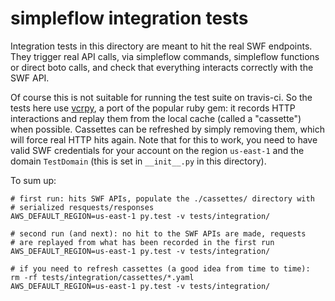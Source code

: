 # simpleflow integration tests

Integration tests in this directory are meant to hit the real SWF endpoints.
They trigger real API calls, via simpleflow commands, simpleflow functions or
direct boto calls, and check that everything interacts correctly with the SWF
API.

Of course this is not suitable for running the test suite on travis-ci. So the
tests here use [vcrpy](https://vcrpy.readthedocs.io/), a port of the popular
ruby gem: it records HTTP interactions and replay them from the local cache
(called a "cassette") when possible. Cassettes can be refreshed by simply
removing them, which will force real HTTP hits again. Note that for this to
work, you need to have valid SWF credentials for your account on the region
`us-east-1` and the domain `TestDomain` (this is set in `__init__.py` in this
directory).

To sum up:

    # first run: hits SWF APIs, populate the ./cassettes/ directory with
    # serialized resquests/responses
    AWS_DEFAULT_REGION=us-east-1 py.test -v tests/integration/

    # second run (and next): no hit to the SWF APIs are made, requests
    # are replayed from what has been recorded in the first run
    AWS_DEFAULT_REGION=us-east-1 py.test -v tests/integration/

    # if you need to refresh cassettes (a good idea from time to time):
    rm -rf tests/integration/cassettes/*.yaml
    AWS_DEFAULT_REGION=us-east-1 py.test -v tests/integration/
